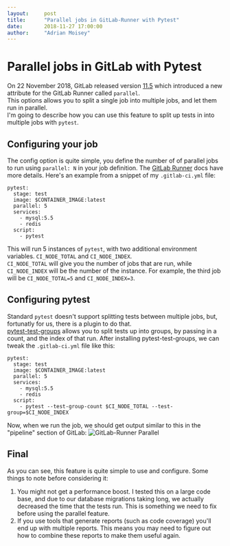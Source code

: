 ```yaml
---
layout:     post
title:      "Parallel jobs in GitLab-Runner with Pytest"
date:       2018-11-27 17:00:00
author:     "Adrian Moisey"
---
```


# Parallel jobs in GitLab with Pytest

On 22 November 2018, GitLab released version [11.5](https://about.gitlab.com/2018/11/22/gitlab-11-5-released/) which introduced a new attribute for the GitLab Runner called `parallel`.  
This options allows you to split a single job into multiple jobs, and let them run in parallel.  
I'm going to describe how you can use this feature to split up tests in into multiple jobs with `pytest`.

## Configuring your job

The config option is quite simple, you define the number of of parallel jobs to run using `parallel: N` in your job definition. The [GitLab Runner](https://docs.gitlab.com/ee/ci/yaml/#parallel) docs have more details.
Here's an example from a snippet of my `.gitlab-ci.yml` file:
```
pytest:
  stage: test
  image: $CONTAINER_IMAGE:latest
  parallel: 5
  services:
    - mysql:5.5
    - redis
  script:
    - pytest
```

This will run 5 instances of `pytest`, with two additional environment variables. `CI_NODE_TOTAL` and `CI_NODE_INDEX`.  
`CI_NODE_TOTAL` will give you the number of jobs that are run, while `CI_NODE_INDEX` will be the number of the instance. For example, the third job will be `CI_NODE_TOTAL=5` and `CI_NODE_INDEX=3`.

## Configuring pytest

Standard `pytest` doesn't support splitting tests between multiple jobs, but, fortunatly for us, there is a plugin to do that.  
[pytest-test-groups](https://github.com/mark-adams/pytest-test-groups) allows you to split tests up into groups, by passing in a count, and the index of that run. After installing pytest-test-groups, we can tweak the `.gitlab-ci.yml` file like this:

```
pytest:
  stage: test
  image: $CONTAINER_IMAGE:latest
  parallel: 5
  services:
    - mysql:5.5
    - redis
  script:
    - pytest --test-group-count $CI_NODE_TOTAL --test-group=$CI_NODE_INDEX
```

Now, when we run the job, we should get output similar to this in the "pipeline" section of GitLab:
<img src="{{ site.baseurl }}/img/parallel.png" alt="GitLab-Runner Parallel">

## Final

As you can see, this feature is quite simple to use and configure. Some things to note before considering it:
1. You might not get a performance boost. I tested this on a large code base, and due to our database migrations taking long, we actually decreased the time that the tests run. This is something we need to fix before using the parallel feature.
1. If you use tools that generate reports (such as code coverage) you'll end up with multiple reports. This means you may need to figure out how to combine these reports to make them useful again.
